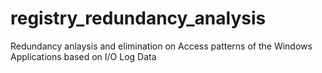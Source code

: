 # registry_redundancy_analysis

Redundancy anlaysis and elimination on Access patterns of the Windows Applications based on I/O Log Data
